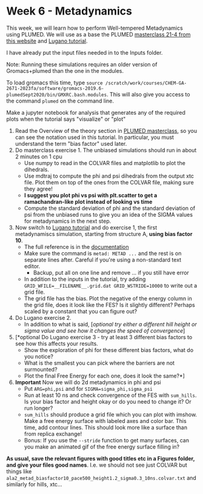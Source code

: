 # Week 6 - Metadynamics

This week, we will learn how to perform Well-tempered Metadynamics using PLUMED. We will use as a base the PLUMED [masterclass 21-4 from this website](https://www.plumed.org/doc-master/user-doc/html/masterclass-21-4.html) and [Lugano tutorial](https://www.plumed.org/doc-master/user-doc/html/lugano-3.html). 

I have already put the input files needed in to the Inputs folder.

Note: Running these simulations requires an older version of Gromacs+plumed than the one in the modules.

To load gromacs this time, type `source /scratch/work/courses/CHEM-GA-2671-2023fa/software/gromacs-2019.6-plumedSept2020/bin/GMXRC.bash.modules`. This will also give you access to the command `plumed` on the command line.

Make a jupyter notebook for analysis that generates any of the required plots when the tutorial says "visualize" or "plot"

1. Read the Overview of the theory section in [PLUMED masterclass](https://www.plumed.org/doc-master/user-doc/html/masterclass-21-4.html), so you can see the notation used in this tutorial. In particular, you must understand the term "bias factor" used later.
2. Do masterclass exercise 1. The unbiased simulations should run in about 2 minutes on 1 cpu
	- Use numpy to read in the COLVAR files and matplotlib to plot the dihedrals.
	- Use mdtraj to compute the phi and psi dihedrals from the output xtc file. Plot them on top of the ones from the COLVAR file, making sure they agree!
	- **I suggest you plot phi vs psi with plt.scatter to get a ramachandran-like plot instead of looking vs time**
	- Compute the standard deviation of phi and the standard deviation of psi from the unbiased runs to give you an idea of the SIGMA values for metadynamics in the next step. 
3. Now switch to [Lugano tutorial](https://www.plumed.org/doc-master/user-doc/html/lugano-3.html) and do exercise 1, the first metadynamiscs simulation, starting from structure A, **using bias factor 10**.
	- The full reference is in the [documentation](https://www.plumed.org/doc-master/user-doc/html/_m_e_t_a_d.html)
	- Make sure the command is `metad: METAD ...` and the rest is on separate lines after. Careful if you're using a non-standard text editor.
		- Backup, put all on one line and remove ... if you still have error
	- In addition to the inputs in the tutorial, try adding `GRID_WFILE=__FILENAME__.grid.dat GRID_WSTRIDE=10000` to write out a grid file.
	- The grid file has the bias. Plot the negative of the energy column in the grid file, does it look like the FES? Is it slightly different? Perhaps scaled by a constant that you can figure out?
4. Do Lugano exercise 2.
	- In addition to what is said, [*optional try either a different hill height or sigma value and see how it changes the speed of convergence*]
5. [*optional Do Lugano exercise 3 - try at least 3 different bias factors to see how this affects your results.
	- Show the exploration of phi for these different bias factors, what do you notice?
	- What is the smallest you can pick where the barriers are not surmounted?
	- Plot the final Free Energy for each one, does it look the same?*]
6. **Important** Now we will do 2d metadynamics in phi and psi
	- Put `ARG=phi,psi` and for `SIGMA=sigma_phi,sigma_psi`
	- Run at least 10 ns and check convergence of the FES with `sum_hills`. Is your bias factor and height okay or do you need to change it? Or run longer?
	- `sum_hills` should produce a grid file which you can plot with imshow. Make a free energy surface with labeled axes and color bar. This time, add contour lines. This should look more like a surface than from replica exchange! 
	- Bonus: If you use the `--stride` function to get many surfaces, can you make an animated gif of the free energy surface filling in?

**As usual, save the relevant figures with good titles etc in a Figures folder, and give your files good names**. 
I.e. we should not see just COLVAR but things like `ala2_metad_biasfactor10_pace500_height1.2_sigma0.3_10ns.colvar.txt` and similarly for hills, xtc...


